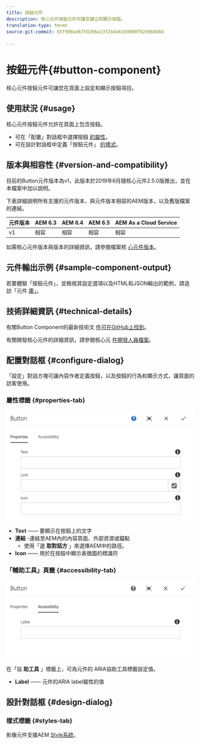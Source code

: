 ```yaml
---
title: 按鈕元件
description: 核心元件按鈕元件可讓您建立和顯示按鈕。
translation-type: tm+mt
source-git-commit: 65f900ad6759206a13f2bda6169900f62d968d8d

---
```



# 按鈕元件{#button-component}

核心元件按鈕元件可讓您在頁面上設定和顯示按鈕項目。

## 使用狀況 {#usage}

核心元件按鈕元件允許在頁面上包含按鈕。

* 可在「配置」對話框中選擇按鈕 [的屬性](#configure-dialog)。
* 可在設計對話框中定義「按鈕元件」 [的樣式](#design-dialog)。

## 版本與相容性 {#version-and-compatibility}

目前的Button元件版本為v1，此版本於2019年6月隨核心元件2.5.0版推出，並在本檔案中加以說明。

下表詳細說明所有支援的元件版本、與元件版本相容的AEM版本，以及舊版檔案的連結。

| 元件版本 | AEM 6.3 | AEM 6.4 | AEM 6.5 | AEM As a Cloud Service |
|--- |--- |--- |---|---|
| v1 | 相容 | 相容 | 相容 | 相容 |

如需核心元件版本與版本的詳細資訊，請參閱檔案核 [心元件版本](versions.md)。

## 元件輸出示例 {#sample-component-output}

若要體驗「按鈕元件」，並檢視其設定選項以及HTML和JSON輸出的範例，請造訪「元件 [庫」](https://adobe.com/go/aem_cmp_library_button)。

## 技術詳細資訊 {#technical-details}

有關Button Component的最新技術文 [件可在GitHub上找到](https://adobe.com/go/aem_cmp_tech_button_v1)。

有關開發核心元件的詳細資訊，請參閱核心元 [件開發人員檔案](developing.md)。

## 配置對話框 {#configure-dialog}

「設定」對話方塊可讓內容作者定義按鈕，以及按鈕的行為和顯示方式，讓頁面的訪客使用。

### 屬性標籤 {#properties-tab}

![](assets/screen-shot-2019-08-29-12.19.32.png)

* **Text** —— 要顯示在按鈕上的文字
* **連結** -連結至AEM內的內容頁面、外部資源或錨點
   * 使用「選 **取對話方** 」來選擇AEM中的路徑。
* **Icon** —— 用於在按鈕中顯示表徵圖的標識符

### 「輔助工具」頁籤 {#accessibility-tab}

![](assets/screen-shot-2019-08-29-12.19.43.png)

在「協 **助工具** 」標籤上，可為元件的 [](https://www.w3.org/WAI/standards-guidelines/aria/) ARIA協助工具標籤設定值。

* **Label** —— 元件的ARIA label屬性的值

## 設計對話框 {#design-dialog}

### 樣式標籤 {#styles-tab}

影像元件支援AEM [Style系統](authoring.md#component-styling)。
